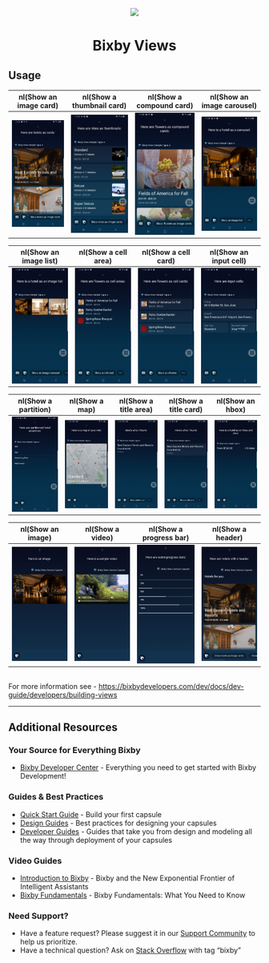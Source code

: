 <p align="Center">
  <img src="https://bixbydevelopers.com/dev/docs-assets/resources/dev-guide/bixby_logo_github-11221940070278028369.png">
    <br/>
  <h1 align="Center">Bixby Views</h1>
</p>

## Usage

| nl(Show an image card) | nl(Show a thumbnail card) | nl(Show a compound card) | nl(Show an image carousel) |
| --- | --- | --- | --- |
| ![an image card screenshot](screenshots/Image_card_Bixby_Voice.jpg) | ![a thumbnail card screenshot](screenshots/Thumbnail_card_Bixby_Voice.jpg) | ![a compound card screenshot](screenshots/Compound_card_Bixby_Voice.jpg) | ![an image carousel screenshot](screenshots/Image_carousel_Bixby_Voice.jpg) |

| nl(Show an image list) | nl(Show a cell area) | nl(Show a cell card) | nl(Show an input cell) |
| --- | --- | --- | --- |
 | ![an image list screenshot](screenshots/Image_list_Bixby_Voice.jpg) | ![a cell area screenshot](screenshots/Cell_area_Bixby_Voice.jpg) | ![a cell card screenshot](screenshots/Cell_card_Bixby_Voice.jpg) | ![an input cell screenshot](screenshots/Input_cell_Bixby_Voice.jpg) |


| nl(Show a partition) | nl(Show a map) | nl(Show a title area) | nl(Show a title card) | nl(Show an hbox) |
| --- | --- | --- | --- | --- |
| ![a partition screenshot](screenshots/Partition_Bixby_Voice.jpg) | ![a map screenshot](screenshots/Map_Bixby_Voice.jpg) | ![a title area screenshot](screenshots/Title_area_Bixby_Voice.jpg) | ![a title card screenshot](screenshots/Title_card_Bixby_Voice.jpg) | ![an hbox screenshot](screenshots/Hbox_Bixby_Voice.jpg) |

| nl(Show an image) | nl(Show a video) | nl(Show a progress bar) | nl(Show a header) |
| --- | --- | --- | --- |
| ![an image screenshot](screenshots/Image_Bixby_Voice.png) | ![a video screenshot](screenshots/Video_Bixby_Voice.png) | ![a progress bar screenshot](screenshots/Progress_Bar_Bixby_Voice.png) | ![a header screenshot](screenshots/Header_Bixby_Voice.png) |

##

For more information see - https://bixbydevelopers.com/dev/docs/dev-guide/developers/building-views

---

## Additional Resources

### Your Source for Everything Bixby
* [Bixby Developer Center](http://bixbydevelopers.com) - Everything you need to get started with Bixby Development!

### Guides & Best Practices
* [Quick Start Guide](https://bixbydevelopers.com/dev/docs/get-started/quick-start) - Build your first capsule
* [Design Guides](https://bixbydevelopers.com/dev/docs/dev-guide/design-guides) - Best practices for designing your capsules
* [Developer Guides](https://bixbydevelopers.com/dev/docs/dev-guide/developers) - Guides that take you from design and modeling all the way through deployment of your capsules

### Video Guides
* [Introduction to Bixby](https://youtu.be/DFvpK4PosvI) - Bixby and the New Exponential Frontier of Intelligent Assistants
* [Bixby Fundamentals](https://bixby.developer.samsung.com/newsroom/en-us/22/01/2019/Teaching-Bixby-Fundamentals-What-You-Need-to-Know) - Bixby Fundamentals: What You Need to Know

### Need Support?
* Have a feature request? Please suggest it in our [Support Community](https://support.bixbydevelopers.com/hc/en-us/community/topics/360000183273-Feature-Requests) to help us prioritize.
* Have a technical question? Ask on [Stack Overflow](https://stackoverflow.com/questions/tagged/bixby) with tag “bixby”
